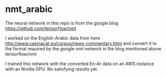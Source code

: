 # nmt_arabic
The neural network in this repo is from the google blog https://github.com/tensorflow/nmt

I worked on the English-Arabic data from here http://www.casmacat.eu/corpus/news-commentary.html
and convert it to the format required by the google nmt network in the blog mentioned above tensorflow/nmt

I trained this network with the converted En-Ar data on an AWS instance with an Nvidia GPU. No satisfying results yet.
